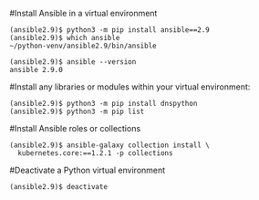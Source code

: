 #Install Ansible in a virtual environment
```
(ansible2.9)$ python3 -m pip install ansible==2.9
(ansible2.9)$ which ansible
~/python-venv/ansible2.9/bin/ansible

(ansible2.9)$ ansible --version
ansible 2.9.0
```

#Install any libraries or modules within your virtual environment:
```
(ansible2.9)$ python3 -m pip install dnspython
(ansible2.9)$ python3 -m pip list
```
#Install Ansible roles or collections
```
(ansible2.9)$ ansible-galaxy collection install \
  kubernetes.core:==1.2.1 -p collections
```
#Deactivate a Python virtual environment
```
(ansible2.9)$ deactivate
```
